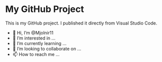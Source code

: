 # My GitHub Project

This is my GitHub project. I published it directly from Visual Studio Code.

- 👋 Hi, I’m @Mjolnir11
- 👀 I’m interested in ...
- 🌱 I’m currently learning ...
- 💞️ I’m looking to collaborate on ...
- 📫 How to reach me ...

<!---
Mjolnir11/Mjolnir11 is a ✨ special ✨ repository because its `README.md` (this file) appears on your GitHub profile.
You can click the Preview link to take a look at your changes.
--->
